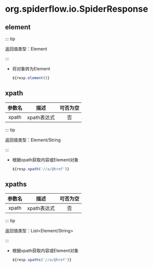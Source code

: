 # org.spiderflow.io.SpiderResponse

## element

::: tip 

返回值类型：Element

:::


- 将对象转为Element

  ```javascript
  ${resp.element()}
  ```
  
## xpath

| 参数名 |       描述       | 可否为空 |
| :----: | :--------------: | :------: |
|  xpath |  xpath表达式  | 否 |

::: tip 

返回值类型：Element/String

:::


- 根据xpath获取内容或Element对象

  ```javascript
  ${resp.xpath('//a/@href')}
  ```
 
## xpaths

| 参数名 |       描述       | 可否为空 |
| :----: | :--------------: | :------: |
|  xpath |  xpath表达式  | 否 |

::: tip 

返回值类型：List<Element/String>

:::


- 根据xpath获取内容或Element对象

  ```javascript
  ${resp.xpaths('//a/@href')}
  ```
  
